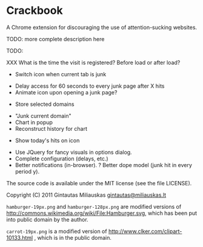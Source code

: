 Crackbook
=========

A Chrome extension for discouraging the use of attention-sucking websites.

TODO: more complete description here


TODO:

XXX What is the time the visit is registered? Before load or after load?

 + Switch icon when current tab is junk
 - Delay access for 60 seconds to every junk page after X hits
 - Animate icon upon opening a junk page?
 + Store selected domains
 - "Junk current domain"
 - Chart in popup
 - Reconstruct history for chart
 + Show today's hits on icon
 - Use JQuery for fancy visuals in options dialog.
 - Complete configuration (delays, etc.)
 - Better notifications (in-browser).
 ? Better dope model (junk hit in every period y).

The source code is available under the MIT license (see the file LICENSE).

Copyright (C) 2011 Gintautas Miliauskas <gintautas@miliauskas.lt>


`hamburger-19px.png` and `hamburger-128px.png` are modified
versions of <http://commons.wikimedia.org/wiki/File:Hamburger.svg>, which has
been put into public domain by the author.

`carrot-19px.png` is a modified version of
<http://www.clker.com/clipart-10133.html> , which is in the public domain.
